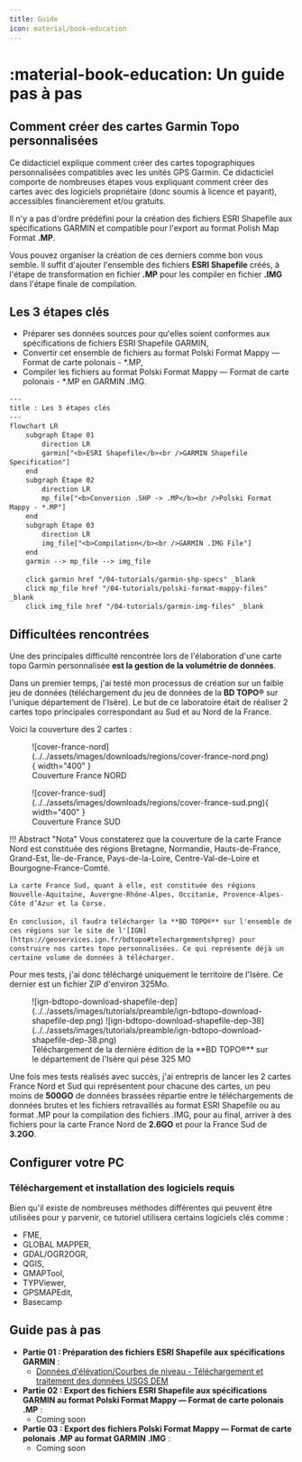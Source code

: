 ```yaml
---
title: Guide
icon: material/book-education
---
```


# **:material-book-education: Un guide pas à pas**


## **Comment créer des cartes Garmin Topo personnalisées**

Ce didacticiel explique comment créer des cartes topographiques personnalisées compatibles avec les unités GPS Garmin. Ce didacticiel comporte de nombreuses étapes vous expliquant comment créer des cartes avec des logiciels propriétaire (donc soumis à licence et payant), accessibles financièrement et/ou gratuits.

Il n'y a pas d'ordre prédéfini pour la création des fichiers ESRI Shapefile aux spécifications GARMIN et compatible pour l'export au format Polish Map Format **.MP**. 

Vous pouvez organiser la création de ces derniers comme bon vous semble. Il suffit d'ajouter l'ensemble des fichiers **ESRI Shapefile** créés, à l'étape de transformation en fichier **.MP**  pour les compiler en fichier **.IMG** dans l'étape finale de compilation.


## **Les 3 étapes clés**

- Préparer ses données sources pour qu'elles soient conformes aux spécifications de fichiers ESRI Shapefile GARMIN,
- Convertir cet ensemble de fichiers au format Polski Format Mappy — Format de carte polonais - *.MP,
- Compiler les fichiers au format Polski Format Mappy — Format de carte polonais - *.MP en GARMIN .IMG.


```mermaid
---
title : Les 3 étapes clés
---
flowchart LR
    subgraph Étape 01
        direction LR
        garmin["<b>ESRI Shapefile</b><br />GARMIN Shapefile Specification"]
    end
    subgraph Étape 02
        direction LR
        mp_file["<b>Conversion .SHP -> .MP</b><br />Polski Format Mappy - *.MP"]
    end
    subgraph Étape 03
        direction LR
        img_file["<b>Compilation</b><br />GARMIN .IMG File"]
    end
    garmin --> mp_file --> img_file

    click garmin href "/04-tutorials/garmin-shp-specs" _blank
    click mp_file href "/04-tutorials/polski-format-mappy-files" _blank
    click img_file href "/04-tutorials/garmin-img-files" _blank
```


## **Difficultées rencontrées**

Une des principales difficulté rencontrée lors de l'élaboration d'une carte topo Garmin personnalisée **est la gestion de la volumétrie de données**.

Dans un premier temps, j'ai testé mon processus de création sur un faible jeu de données (téléchargement du jeu de données de la **BD TOPO®** sur l'unique département de l'Isère). Le but de ce laboratoire était de réaliser 2 cartes topo principales correspondant au Sud et au Nord de la France.

Voici la couverture des 2 cartes :
<figure markdown>
  ![cover-france-nord](../../assets/images/downloads/regions/cover-france-nord.png){ width="400" }
  <figcaption>Couverture France NORD</figcaption>
</figure>
<figure markdown>
  ![cover-france-sud](../../assets/images/downloads/regions/cover-france-sud.png){ width="400" }
  <figcaption>Couverture France SUD</figcaption>
</figure>

!!! Abstract "Nota"
    Vous constaterez que la couverture de la carte France Nord est constituée des régions Bretagne, Normandie, Hauts-de-France, Grand-Est, Île-de-France, Pays-de-la-Loire, Centre-Val-de-Loire et Bourgogne-France-Comté.

    La carte France Sud, quant à elle, est constituée des régions Nouvelle-Aquitaine, Auvergne-Rhône-Alpes, Occitanie, Provence-Alpes-Côte d’Azur et la Corse.

    En conclusion, il faudra télécharger la **BD TOPO®** sur l'ensemble de ces régions sur le site de l'[IGN](https://geoservices.ign.fr/bdtopo#telechargementshpreg) pour construire nos cartes topo personnalisées. Ce qui représente déjà un certaine volume de données à télécharger.

Pour mes tests, j'ai donc téléchargé uniquement le territoire de l'Isère. Ce dernier est un fichier ZIP d'environ 325Mo.
<figure markdown>
  ![ign-bdtopo-download-shapefile-dep](../../assets/images/tutorials/preamble/ign-bdtopo-download-shapefile-dep.png)
  ![ign-bdtopo-download-shapefile-dep-38](../../assets/images/tutorials/preamble/ign-bdtopo-download-shapefile-dep-38.png)
  <figcaption>Téléchargement de la dernière édition de la **BD TOPO®** sur le département de l'Isère qui pèse 325 MO</figcaption>
</figure>

Une fois mes tests réalisés avec succès, j'ai entrepris de lancer les 2 cartes France Nord et Sud qui représentent pour chacune des cartes, un peu moins de **500GO** de données brassées répartie entre le téléchargements de données brutes et les fichiers retravaillés au format ESRI Shapefile ou au format .MP pour la compilation des fichiers .IMG, pour au final, arriver à des fichiers pour la carte France Nord de **2.6GO** et pour la France Sud de **3.2GO**.

## Configurer votre PC

### Téléchargement et installation des logiciels requis

Bien qu'il existe de nombreuses méthodes différentes qui peuvent être utilisées pour y parvenir, ce tutoriel utilisera certains logiciels clés comme :

- FME,
- GLOBAL MAPPER,
- GDAL/OGR2OGR,
- QGIS,
- GMAPTool,
- TYPViewer,
- GPSMAPEdit,
- Basecamp


## **Guide pas à pas**

- **Partie 01 : Préparation des fichiers ESRI Shapefile aux spécifications GARMIN** :
    - [Données d'élévation/Courbes de niveau - Téléchargement et traitement des données USGS DEM](/04-tutorials/garmin-shp-specs/contours/)
- **Partie 02 : Export des fichiers ESRI Shapefile aux spécifications GARMIN au format Polski Format Mappy — Format de carte polonais .MP** :
    - Coming soon
- **Partie 03 : Export des fichiers Polski Format Mappy — Format de carte polonais .MP au format GARMIN .IMG** :
    - Coming soon
